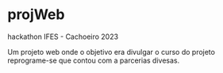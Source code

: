 # projWeb
hackathon IFES - Cachoeiro 2023

Um projeto web onde o objetivo era divulgar o curso do projeto reprograme-se que contou com a parcerias divesas.
